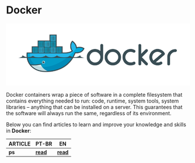 # Docker
![Docker](docker.png)

Docker containers wrap a piece of software in a complete filesystem that contains everything needed to run: code, runtime, system tools, system libraries – anything that can be installed on a server. This guarantees that the software will always run the same, regardless of its environment.  

Below you can find articles to learn and improve your knowledge and skills in **Docker**:

| ARTICLE | PT-BR | EN |
| ------- | ----- | -- |
| **ps** | **[read](content/pt-br/ps.md)** | **[read](content/en/ps.md)** |
